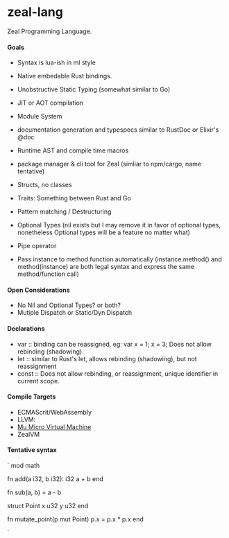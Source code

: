 # zeal-lang
Zeal Programming Language.

#### Goals
- Syntax is lua-ish in ml style 
- Native embedable Rust bindings.
- Unobstructive Static Typing (somewhat similar to Go) 
- JIT or AOT compilation 
- Module System
- documentation generation and typespecs similar to RustDoc or Elixir's @doc 
- Runtime AST and compile time macros
- package manager & cli tool for Zeal (simliar to npm/cargo, name tentative)
- Structs, no classes
- Traits: Something between Rust and Go 
- Pattern matching / Destructuring

- Optional Types (nil exists but I may remove it in favor of optional types, nonetheless Optional types will be a feature no matter what)
- Pipe operator
- Pass instance to method function automatically (instance.method() and method(instance) are both legal syntax and express the same method/function call)


#### Open Considerations
- No Nil and Optional Types? or both?
- Mutiple Dispatch or Static/Dyn Dispatch

#### Declarations
- var :: binding can be reassigned, eg: var x = 1; x = 3; Does not allow rebinding (shadowing). 
- let :: similar to Rust's let, allows rebinding (shadowing), but not reassignment
- const :: Does not allow rebinding, or reassignment, unique identifier in current scope. 

#### Compile Targets
- ECMAScrit/WebAssembly
- LLVM:
- [Mu Micro Virtual Machine](https://microvm.github.io/)  
- ZealVM



#### Tentative syntax

`
mod math

fn add(a i32, b i32): i32 
    a + b
end

fn sub(a, b) = a - b

struct Point 
  x u32
  y u32
end

fn mutate_point(p mut Point) 
  p.x = p.x * p.x
end

`


